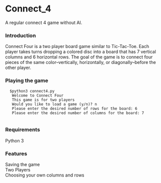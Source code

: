 # Connect_4
A regular connect 4  game without AI. 

### Introduction
 Connect Four is a two player board game similar to Tic-Tac-Toe. Each player takes turns dropping a colored disc into a board that has 7 vertical columns and 6 horizontal rows. The goal of the game is to connect four pieces of the same color–vertically, horizontally, or diagonally–before the other player.
 
 ### Playing the game
 ```
   $python3 connect4.py
    Welcome to Connect Four
    This game is for two players
    Would you like to load a game (y/n)? n
    Please enter the desired number of rows for the board: 6
    Please enter the desired number of columns for the board: 7
    
```
### Requirements
Python 3

### Features
Saving the game <br>
Two Players <br>
Choosing your own columns and rows
